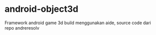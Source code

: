 # android-object3d
Framework android game 3d build menggunakan aide, source code dari repo andreresolv
